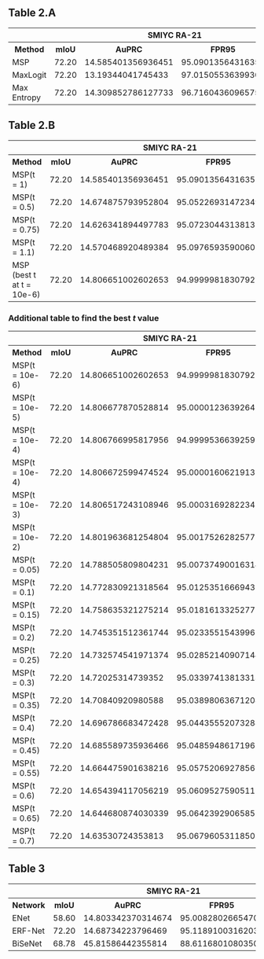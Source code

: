 ## Table 2.A

<table>
    <tr>
        <th>&nbsp;</th>
        <th>&nbsp;</th>
        <th colspan="2">SMIYC RA-21</th>
        <th colspan="2">SMIYC RO-21</th>
        <th colspan="2">FS L&F</th>
        <th colspan="2">FS Static</th>
        <th colspan="2">Road Anomaly</th>
    </tr>
    <tr>
        <th>Method</th>
        <th>mIoU</th>
        <th>AuPRC</th>
        <th>FPR95</th>
        <th>AuPRC</th>
        <th>FPR95</th>
        <th>AuPRC</th>
        <th>FPR95</th>
        <th>AuPRC</th>
        <th>FPR95</th>
        <th>AuPRC</th>
        <th>FPR95</th>
    </tr>
    <tr>
        <td>MSP</td>
        <td>72.20</td>
        <td>14.585401356936451</td>
        <td>95.0901356431635</td>
        <td>0.7207950052435657</td>
        <td>94.76850858347379</td>
        <td>0.257084249507075</td>
        <td>95.8294442546266</td>
        <td>1.9816943093200616</td>
        <td>95.25857433181525</td>
        <td>9.427066407467926</td>
        <td>95.30102648970976</td>
    </tr>
    <tr>
        <td>MaxLogit</td>
        <td>72.20</td>
        <td>13.19344041745433</td>
        <td>97.01505536399301</td>
        <td>1.1526359495232448</td>
        <td>86.81553131789364</td>
        <td>0.2139458038282519</td>
        <td>96.44089717626798</td>
        <td>1.6452745815806649</td>
        <td>96.46148544259148</td>
        <td>8.707969189060414</td>
        <td>93.76407140544615</td>
    </tr>
    <tr>
        <td>Max Entropy</td>
        <td>72.20</td>
        <td>14.309852786127733</td>
        <td>96.71604360965756</td>
        <td>0.8318272774357064</td>
        <td>94.08380013239386</td>
        <td>0.2278356630673769</td>
        <td>96.82779376093752</td>
        <td>1.9526566159743926</td>
        <td>94.052385973518</td>
        <td>9.106995858056962</td>
        <td>95.31258807669772</td>
    </tr>
</table>

## Table 2.B

<table>
    <tr>
        <th>&nbsp;</th>
        <th>&nbsp;</th>
        <th colspan="2">SMIYC RA-21</th>
        <th colspan="2">SMIYC RO-21</th>
        <th colspan="2">FS L&F</th>
        <th colspan="2">FS Static</th>
        <th colspan="2">Road Anomaly</th>
    </tr>
    <tr>
        <th>Method</th>
        <th>mIoU</th>
        <th>AuPRC</th>
        <th>FPR95</th>
        <th>AuPRC</th>
        <th>FPR95</th>
        <th>AuPRC</th>
        <th>FPR95</th>
        <th>AuPRC</th>
        <th>FPR95</th>
        <th>AuPRC</th>
        <th>FPR95</th>
    </tr>
    <tr>
        <td>MSP(t = 1)</td>
        <td>72.20</td>
        <td>14.585401356936451</td>
        <td>95.0901356431635</td>
        <td>0.7207945228711998</td>
        <td>94.76850887668616</td>
        <td>0.2570842608018474</td>
        <td>95.82944373084177</td>
        <td>1.9816943152430995</td>
        <td>95.25857557867286</td>
        <td>9.427066407467926</td>
        <td>95.30102648970976</td>
    </tr>
    <tr>
        <td>MSP(t = 0.5)</td>
        <td>72.20</td>
        <td>14.674875793952804</td>
        <td>95.05226931472349</td>
        <td>0.6988479008922394</td>
        <td>94.88563917431065</td>
        <td>0.26835078597438317</td>
        <td>95.40641879705322</td>
        <td>2.016991629188417</td>
        <td>95.18328144291827</td>
        <td>9.606395469575132</td>
        <td>95.1719109696391</td>
    </tr>
    <tr>
        <td>MSP(t = 0.75)</td>
        <td>72.20</td>
        <td>14.626341894497783</td>
        <td>95.07230443138135</td>
        <td>0.7100450845214833</td>
        <td>94.82685175746795</td>
        <td>0.26239238521648006</td>
        <td>95.61697265916888</td>
        <td>1.9968414910335721</td>
        <td>95.22666937544125</td>
        <td>9.509436294504066</td>
        <td>95.24391538557559</td>
    </tr>
    <tr>
        <td>MSP(t = 1.1)</td>
        <td>72.20</td>
        <td>14.570468920489384</td>
        <td>95.09765935900602</td>
        <td>0.7248897397600998</td>
        <td>94.74540607588997</td>
        <td>0.25511020923505184</td>
        <td>95.91323338181908</td>
        <td>1.9765274771505317</td>
        <td>95.2674214034815</td>
        <td>9.397905918301557</td>
        <td>95.31940378289363</td>
    </tr>
    <tr>
        <td>MSP (best t at t = 10e-6)</td>
        <td>72.20</td>
        <td>14.806651002602653</td>
        <td>94.99999818307927</td>
        <td>0.674684569809698</td>
        <td>95.00000052339112</td>
        <td>0.2828325094601341</td>
        <td>95.00000296897736</td>
        <td>2.0838637486354297</td>
        <td>94.9999965153411</td>
        <td>9.849560778504618</td>
        <td>94.00000078709421</td>
    </tr>
</table>


### Additional table to find the best $t$ value

<table>
    <tr>
        <th>&nbsp;</th>
        <th>&nbsp;</th>
        <th colspan="2">SMIYC RA-21</th>
        <th colspan="2">SMIYC RO-21</th>
        <th colspan="2">FS L&F</th>
        <th colspan="2">FS Static</th>
        <th colspan="2">Road Anomaly</th>
    </tr>
    <tr>
        <th>Method</th>
        <th>mIoU</th>
        <th>AuPRC</th>
        <th>FPR95</th>
        <th>AuPRC</th>
        <th>FPR95</th>
        <th>AuPRC</th>
        <th>FPR95</th>
        <th>AuPRC</th>
        <th>FPR95</th>
        <th>AuPRC</th>
        <th>FPR95</th>
    </tr>
    <tr>
        <td>MSP(t = 10e-6)</td>
        <td>72.20</td>
        <td>14.806651002602653</td>
        <td>94.99999818307927</td>
        <td>0.674684569809698</td>
        <td>95.00000052339112</td>
        <td>0.2828325094601341</td>
        <td>95.00000296897736</td>
        <td>2.0838637486354297</td>
        <td>94.9999965153411</td>
        <td>9.849560778504618</td>
        <td>94.00000078709421</td>
    </tr>
    <tr>
        <td>MSP(t = 10e-5)</td>
        <td>72.20</td>
        <td>14.806677870528814</td>
        <td>95.00001236392642</td>
        <td>0.674684569809698</td>
        <td>95.00000261695567</td>
        <td>0.28283300149272905</td>
        <td>94.99999534762973</td>
        <td>2.0838604064214437</td>
        <td>95.00001162782495</td>
        <td>9.849564387358006</td>
        <td>95.00000053504256</td>
    </tr>
    <tr>
        <td>MSP(t = 10e-4)</td>
        <td>72.20</td>
        <td>14.806766995817956</td>
        <td>94.99995366392595</td>
        <td>0.674684569809698</td>
        <td>95.00003402042377</td>
        <td>0.28283361736913976</td>
        <td>95.00000911067637</td>
        <td>2.0838030566160635</td>
        <td>95.00011512910237</td>
        <td>9.849552382195013</td>
        <td>95.00002132695553</td>
    </tr>
    <tr>
        <td>MSP(t = 10e-4)</td>
        <td>72.20</td>
        <td>14.806672599474524</td>
        <td>95.0000160621913</td>
        <td>0.6747178973545824</td>
        <td>94.99999287726938</td>
        <td>0.28283299202954465</td>
        <td>95.00002764187691</td>
        <td>2.082280214128992</td>
        <td>95.00387420876223</td>
        <td>9.849556681933427</td>
        <td>95.000015192994</td>
    </tr>
    <tr>
        <td>MSP(t = 10e-3)</td>
        <td>72.20</td>
        <td>14.806517243108946</td>
        <td>95.0003169282234</td>
        <td>0.6747388664814138</td>
        <td>94.99980919189898</td>
        <td>0.2828030699444574</td>
        <td>95.00083706553664</td>
        <td>2.0835606456478315</td>
        <td>95.00077311237492</td>
        <td>9.849153784058517</td>
        <td>95.00034561393726</td>
    </tr>
    <tr>
        <td>MSP(t = 10e-2)</td>
        <td>72.20</td>
        <td>14.801963681254804</td>
        <td>95.00175262825775</td>
        <td>0.6754489582229832</td>
        <td>94.99694524262856</td>
        <td>0.2824881347409737</td>
        <td>95.00862020575597</td>
        <td>2.0817138931592516</td>
        <td>95.00524356829224</td>
        <td>9.844093288918861</td>
        <td>95.00389395100443</td>
    </tr>
    <tr>
        <td>MSP(t = 0.05)</td>
        <td>72.20</td>
        <td>14.788505809804231</td>
        <td>95.00737490016314</td>
        <td>0.6779548395029591</td>
        <td>94.98701208593391</td>
        <td>0.2811953743777543</td>
        <td>95.04207475103509</td>
        <td>2.074658179455333</td>
        <td>95.02467520229366</td>
        <td>9.822011292968885</td>
        <td>95.01864859022274</td>
    </tr>
    <tr>
        <td>MSP(t = 0.1)</td>
        <td>72.20</td>
        <td>14.772830921318564</td>
        <td>95.0125351666943</td>
        <td>0.6803754087923204</td>
        <td>94.97772355535903</td>
        <td>0.27960820587363505</td>
        <td>95.08310595344558</td>
        <td>2.0664133841473573</td>
        <td>95.04712589524014</td>
        <td>9.79528127455436</td>
        <td>95.03715569769395</td>
    </tr>
    <tr>
        <td>MSP(t = 0.15)</td>
        <td>72.20</td>
        <td>14.758635321275214</td>
        <td>95.01816133252771</td>
        <td>0.6826459193775645</td>
        <td>94.9671344266391</td>
        <td>0.27806508249725853</td>
        <td>95.12380902441204</td>
        <td>2.0587922547091972</td>
        <td>95.06940365406986</td>
        <td>9.769085754799377</td>
        <td>95.05476457599504</td>
    </tr>
    <tr>
        <td>MSP(t = 0.2)</td>
        <td>72.20</td>
        <td>14.745351512361744</td>
        <td>95.02335515439961</td>
        <td>0.6849597991787983</td>
        <td>94.95594772293634</td>
        <td>0.27656081873143823</td>
        <td>95.16437440561621</td>
        <td>2.051601380349317</td>
        <td>95.08954838869506</td>
        <td>9.743829998848561</td>
        <td>95.07246309108385</td>
    </tr>
    <tr>
        <td>MSP(t = 0.25)</td>
        <td>72.20</td>
        <td>14.732574541971374</td>
        <td>95.02852140907144</td>
        <td>0.6872939698715823</td>
        <td>94.94425158585103</td>
        <td>0.2750832570565096</td>
        <td>95.20359304949736</td>
        <td>2.0448168877489086</td>
        <td>95.10809831108094</td>
        <td>9.719309278601783</td>
        <td>95.08998056587644</td>
    </tr>
    <tr>
        <td>MSP(t = 0.3)</td>
        <td>72.20</td>
        <td>14.72025314739352</td>
        <td>95.03397413813313</td>
        <td>0.689591086716506</td>
        <td>94.93324453397169</td>
        <td>0.27366129787439303</td>
        <td>95.24361128353776</td>
        <td>2.0384817589761974</td>
        <td>95.12526355983131</td>
        <td>9.695415381511523</td>
        <td>95.10751587462597</td>
    </tr>
    <tr>
        <td>MSP(t = 0.35)</td>
        <td>72.20</td>
        <td>14.70840920980588</td>
        <td>95.03898063671208</td>
        <td>0.6919356694154319</td>
        <td>94.92129637752825</td>
        <td>0.2722810123109171</td>
        <td>95.28393621414467</td>
        <td>2.0325789224555164</td>
        <td>95.14240725584251</td>
        <td>9.672066953327306</td>
        <td>95.123982667913</td>
    </tr>
    <tr>
        <td>MSP(t = 0.4)</td>
        <td>72.20</td>
        <td>14.696786683472428</td>
        <td>95.04435552073288</td>
        <td>0.6942491063415194</td>
        <td>94.90952514562726</td>
        <td>0.27092665716538744</td>
        <td>95.32376691627296</td>
        <td>2.026994450437893</td>
        <td>95.15516620653545</td>
        <td>9.649423365471826</td>
        <td>95.1401694848731</td>
    </tr>
    <tr>
        <td>MSP(t = 0.45)</td>
        <td>72.20</td>
        <td>14.685589735936466</td>
        <td>95.0485948617196</td>
        <td>0.6964818345694143</td>
        <td>94.89842075896578</td>
        <td>0.2696284628073626</td>
        <td>95.36526888103441</td>
        <td>2.0218418422972997</td>
        <td>95.16987139265423</td>
        <td>9.627507247290977</td>
        <td>95.15594886312932</td>
    </tr>
    <tr>
        <td>MSP(t = 0.55)</td>
        <td>72.20</td>
        <td>14.664475901638216</td>
        <td>95.05752069278562</td>
        <td>0.7012008141404288</td>
        <td>94.87308925626994</td>
        <td>0.26711697889660313</td>
        <td>95.44915124917604</td>
        <td>2.0124288382946753</td>
        <td>95.19461286887989</td>
        <td>9.585837980904905</td>
        <td>95.18736436254993</td>
    </tr>
    <tr>
        <td>MSP(t = 0.6)</td>
        <td>72.20</td>
        <td>14.654394117056219</td>
        <td>95.0609527590511</td>
        <td>0.7033055382125356</td>
        <td>94.86347407339795</td>
        <td>0.26591356016668294</td>
        <td>95.49246847477445</td>
        <td>2.0081351390549838</td>
        <td>95.20337526415716</td>
        <td>9.565953966639205</td>
        <td>95.20289113439986</td>
    </tr>
    <tr>
        <td>MSP(t = 0.65)</td>
        <td>72.20</td>
        <td>14.644680874030339</td>
        <td>95.06423929065852</td>
        <td>0.7055735986171536</td>
        <td>94.85121199775058</td>
        <td>0.2647067596218194</td>
        <td>95.53350580010857</td>
        <td>2.004125288927111</td>
        <td>95.20933144256814</td>
        <td>9.546588565757135</td>
        <td>95.21732782115294</td>
    </tr>
    <tr>
        <td>MSP(t = 0.7)</td>
        <td>72.20</td>
        <td>14.63530724353813</td>
        <td>95.06796053118505</td>
        <td>0.7079002673469397</td>
        <td>94.83802779304425</td>
        <td>0.26352981937486114</td>
        <td>95.5746396029921</td>
        <td>2.0003829696408815</td>
        <td>95.21817849823704</td>
        <td>9.527736482293534</td>
        <td>95.23108068318474</td>
    </tr>
</table>

## Table 3

<table>
    <tr>
        <th>&nbsp;</th>
        <th>&nbsp;</th>
        <th colspan="2">SMIYC RA-21</th>
        <th colspan="2">SMIYC RO-21</th>
        <th colspan="2">FS L&F</th>
        <th colspan="2">FS Static</th>
        <th colspan="2">Road Anomaly</th>
    </tr>
    <tr>
        <th>Network</th>
        <th>mIoU</th>
        <th>AuPRC</th>
        <th>FPR95</th>
        <th>AuPRC</th>
        <th>FPR95</th>
        <th>AuPRC</th>
        <th>FPR95</th>
        <th>AuPRC</th>
        <th>FPR95</th>
        <th>AuPRC</th>
        <th>FPR95</th>
    </tr>
    <tr>
        <td>ENet</td>
        <td>58.60</td>
        <td>14.803342370314674</td>
        <td>95.00828026654705</td>
        <td>0.674684569809698</td>
        <td>95.00066025791668</td>
        <td>0.2824830540506723</td>
        <td>95.05664552051603</td>
        <td>2.0623263534061484</td>
        <td>94.3321847251705</td>
        <td>10.264357910168693</td>
        <td>94.91724350216003</td>
    </tr>
    <tr>
        <td>ERF-Net</td>
        <td>72.20</td>
        <td>14.68734223796469</td>
        <td>95.1189100316203</td>
        <td>0.674684569809698</td>
        <td>95.01450944904185</td>
        <td>0.2765988999932308</td>
        <td>95.30700091491569</td>
        <td>1.7837858836367615</td>
        <td>95.88688955287019</td>
        <td>9.663645206528384</td>
        <td>95.161235192109</td>
    </tr>
    <tr>
        <td>BiSeNet</td>
        <td>68.78</td>
        <td>45.81586442355814</td>
        <td>88.61168010803506</td>
        <td>4.37928110865241</td>
        <td> 84.51529150492189</td>
        <td>8.187874867181561</td>
        <td>68.49015125030971</td>
        <td>7.07696895351143</td>
        <td>93.51693289071265</td>
        <td>15.149950430767896 </td>
        <td>87.46796072519484</td>
    </tr>
</table>
